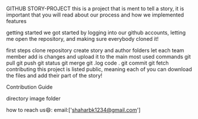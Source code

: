 
GITHUB STORY-PROJECT
this is a project that is ment
to tell a story, it is important that you will read about our process and how we implemented features

getting started
we got started by logging into our github accounts, letting me open the repository, and making sure everybody cloned it!

first steps
clone repository
create story and author folders
let each team member add is changes and upload it to the main
most used commands
git pull
git push
git status
git merge
git .log
code .
git commit
git fetch
contributing
this project is listed public, meaning each of you can download the files and add their part of the story!

Contribution Guide

directory image
folder

how to reach us😄:
email:['shaharbk1234@gmail.com']
